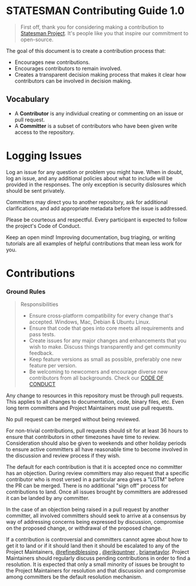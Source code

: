 # STATESMAN Contributing Guide 1.0

> First off, thank you for considering making a contribution to [Statesman 
Project](https://github.com/koolamusic/statesman). 
It's people like you that inspire our commitment to open-source.

The goal of this document is to create a contribution process that:

* Encourages new contributions.
* Encourages contributors to remain involved.
* Creates a transparent decision making process that makes it clear how contributors can be involved in decision making.

## Vocabulary

* A **Contributor** is any individual creating or commenting on an issue or pull request.
* A **Committer** is a subset of contributors who have been given write access to the repository.

# Logging Issues

Log an issue for any question or problem you might have. When in doubt, log an issue, and
any additional policies about what to include will be provided in the responses. The only
exception is security dislosures which should be sent privately.

Committers may direct you to another repository, ask for additional clarifications, and
add appropriate metadata before the issue is addressed.

Please be courteous and respectful. Every participant is expected to follow the
project's Code of Conduct.

Keep an open mind! Improving documentation, bug triaging, or writing tutorials are all examples of helpful contributions that 
mean less work for you.

# Contributions

### Ground Rules

> Responsibilities
> * Ensure cross-platform compatibility for every change that's accepted. Windows, Mac, Debian & Ubuntu Linux.
> * Ensure that code that goes into core meets all requirements and pass tests. 
> * Create issues for any major changes and enhancements that you wish to make. Discuss things transparently and get community 
feedback.
> * Keep feature versions as small as possible, preferably one new feature per version.
> * Be welcoming to newcomers and encourage diverse new contributors from all backgrounds. Check our [CODE OF
CONDUCT](CODE_OF_CONDUCT.md)





Any change to resources in this repository must be through pull requests. This applies to all changes
to documentation, code, binary files, etc. Even long term committers and Project Maintainers must use
pull requests.

No pull request can be merged without being reviewed.

For non-trivial contributions, pull requests should sit for at least 36 hours to ensure that
contributors in other timezones have time to review. Consideration should also be given to
weekends and other holiday periods to ensure active committers all have reasonable time to
become involved in the discussion and review process if they wish.

The default for each contribution is that it is accepted once no committer has an objection.
During review committers may also request that a specific contributor who is most versed in a
particular area gives a "LGTM" before the PR can be merged. There is no additional "sign off"
process for contributions to land. Once all issues brought by committers are addressed it can
be landed by any committer.

In the case of an objection being raised in a pull request by another committer, all involved
committers should seek to arrive at a consensus by way of addressing concerns being expressed
by discussion, compromise on the proposed change, or withdrawal of the proposed change.

If a contribution is controversial and committers cannot agree about how to get it to land
or if it should land then it should be escalated to any of the Project Maintainers, 
[@refinedblessing](https://github.com/refinedblessing) , [@erikguntner](https://github.com/erikguntner) , 
[brianwtaylor](https://github.com/brianwtaylor). 
Project Maintainers should regularly discuss pending contributions in order to find a resolution. It is expected that only a
small minority of issues be brought to the Project Maintainers for resolution and that discussion and compromise among 
committers be the default resolution mechanism.
